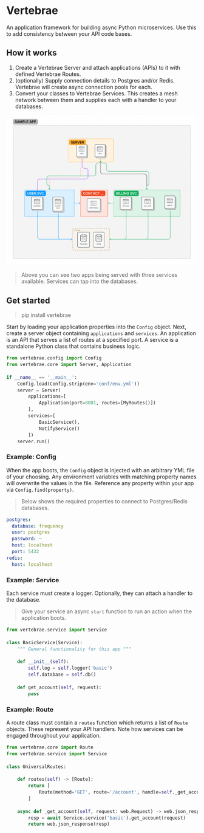 # Vertebrae

An application framework for building async Python microservices. Use this to add consistency between your API code bases. 

## How it works

1. Create a Vertebrae Server and attach applications (APIs) to it with defined Vertebrae Routes.
2. (optionally) Supply connection details to Postgres and/or Redis. Vertebrae will create async connection pools for each.
3. Convert your classes to Vertebrae Services. This creates a mesh network between them and supplies each with a handler to your databases.

<img src="architecture.png" width="700"/>

> Above you can see two apps being served with three services available. Services can tap into the databases. 

## Get started

> pip install vertebrae 

Start by loading your application properties into the ```Config``` object.
Next, create a server object containing ```applications``` and ```services```.
An application is an API that serves a list of routes at a specified port. A service is a standalone
Python class that contains business logic.

```python
from vertebrae.config import Config
from vertebrae.core import Server, Application

if __name__ == '__main__':
    Config.load(Config.strip(env='conf/env.yml'))
    server = Server(
        applications=[
            Application(port=8081, routes=[MyRoutes()])
        ],
        services=[
            BasicService(),
            NotifyService()
        ])
    server.run()
```

### Example: Config

When the app boots, the ```Config``` object is injected with an arbitrary YML file of your choosing. Any environment
variables with matching property names will overwrite the values in the file. Reference any property within your
app via ```Config.find(property)```.

> Below shows the required properties to connect to Postgres/Redis databases.

```yaml
postgres:
  database: frequency
  user: postgres
  password: ~
  host: localhost
  port: 5432
redis:
  host: localhost
```

### Example: Service

Each service must create a logger. Optionally, they can attach a handler to the database.

> Give your service an async ```start``` function to run an action when the application boots.


```python
from vertebrae.service import Service

class BasicService(Service):
    """ General functionality for this app """

    def __init__(self):
        self.log = self.logger('basic')
        self.database = self.db()

    def get_account(self, request):
        pass
```

### Example: Route

A route class must contain a ```routes``` function which returns a list of ```Route``` objects.
These represent your API handlers. Note how services can be engaged throughout your application.

```python
from vertebrae.core import Route
from vertebrae.service import Service

class UniversalRoutes:

    def routes(self) -> [Route]:
        return [
            Route(method='GET', route='/account', handle=self._get_account)
        ]

    async def _get_account(self, request: web.Request) -> web.json_response:
        resp = await Service.service('basic').get_account(request)
        return web.json_response(resp)
```